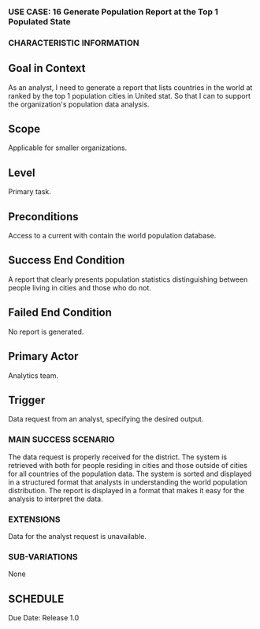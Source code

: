 ### USE CASE: 16 Generate Population Report at the Top 1 Populated State

### CHARACTERISTIC INFORMATION
## Goal in Context
As an analyst, I need to generate a report that lists countries in the world at ranked by the top 1 population cities in United  stat. 
So that I can to support the organization's population data analysis.

## Scope
Applicable for smaller organizations.

## Level
Primary task.

## Preconditions
Access to a current with contain the world population database.

## Success End Condition
A report that clearly presents population statistics distinguishing between people living in cities and those who do not.

## Failed End Condition
No report is generated.

## Primary Actor
Analytics team.

## Trigger
Data request from an analyst, specifying the desired output.

### MAIN SUCCESS SCENARIO
The data request is properly received for the district.
The system is retrieved with both for people residing in cities and those outside of cities for all countries of the population data.
The system is sorted and displayed in a structured format that analysts in understanding the world population distribution.
The report is displayed in a format that makes it easy for the analysis to interpret the data.

### EXTENSIONS
Data for the analyst request is unavailable.

### SUB-VARIATIONS
None

## SCHEDULE
Due Date: Release 1.0


